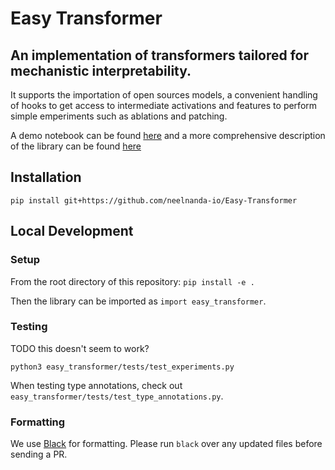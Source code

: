 # Easy Transformer

## An implementation of transformers tailored for mechanistic interpretability.

It supports the importation of open sources models, a convenient handling of hooks
to get access to intermediate activations and features to perform simple emperiments such as ablations and patching.

A demo notebook can be found [here](https://colab.research.google.com/github/neelnanda-io/Easy-Transformer/blob/main/EasyTransformer_Demo.ipynb) and a more comprehensive description of the library can be found [here](https://colab.research.google.com/drive/1_tH4PfRSPYuKGnJbhC1NqFesOYuXrir_#scrollTo=zs8juArnyuyB)


## Installation

`pip install git+https://github.com/neelnanda-io/Easy-Transformer`

## Local Development

### Setup

From the root directory of this repository: `pip install -e .`

Then the library can be imported as `import easy_transformer`.

### Testing

TODO this doesn't seem to work?

`python3 easy_transformer/tests/test_experiments.py`

When testing type annotations, check out `easy_transformer/tests/test_type_annotations.py`.

### Formatting

We use [Black](https://black.readthedocs.io/en/stable/index.html) for formatting. Please run `black` over any updated files before sending a PR.
